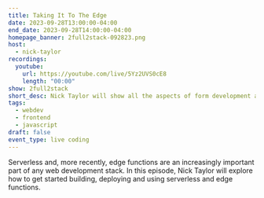 ```yaml
---
title: Taking It To The Edge
date: 2023-09-28T13:00:00-04:00
end_date: 2023-09-28T14:00:00-04:00
homepage_banner: 2full2stack-092823.png
host:
  - nick-taylor
recordings:
  youtube:
    url: https://youtube.com/live/5Yz2UVS0cE8
    length: "00:00"
show: 2full2stack
short_desc: Nick Taylor will show all the aspects of form development and the form APIs that can make building forms less painful.
tags:
  - webdev
  - frontend
  - javascript
draft: false
event_type: live coding
---
```


Serverless and, more recently, edge functions are an increasingly important part of any web development stack. In this episode, Nick Taylor will explore how to get started building, deploying and using serverless and edge functions.